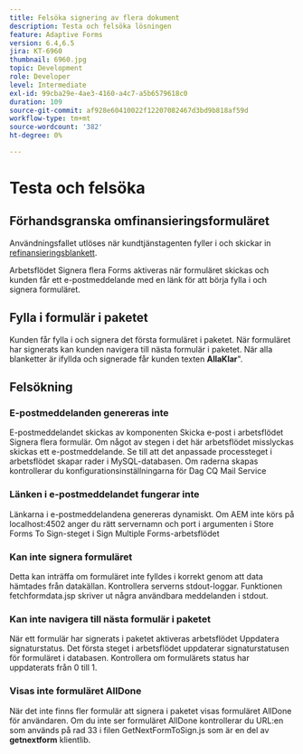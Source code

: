 ```yaml
---
title: Felsöka signering av flera dokument
description: Testa och felsöka lösningen
feature: Adaptive Forms
version: 6.4,6.5
jira: KT-6960
thumbnail: 6960.jpg
topic: Development
role: Developer
level: Intermediate
exl-id: 99cba29e-4ae3-4160-a4c7-a5b6579618c0
duration: 109
source-git-commit: af928e60410022f12207082467d3bd9b818af59d
workflow-type: tm+mt
source-wordcount: '382'
ht-degree: 0%

---
```


# Testa och felsöka


## Förhandsgranska omfinansieringsformuläret

Användningsfallet utlöses när kundtjänstagenten fyller i och skickar in [refinansieringsblankett](http://localhost:4502/content/dam/formsanddocuments/formsandsigndemo/refinanceform/jcr:content?wcmmode=disabled).

Arbetsflödet Signera flera Forms aktiveras när formuläret skickas och kunden får ett e-postmeddelande med en länk för att börja fylla i och signera formuläret.

## Fylla i formulär i paketet

Kunden får fylla i och signera det första formuläret i paketet. När formuläret har signerats kan kunden navigera till nästa formulär i paketet. När alla blanketter är ifyllda och signerade får kunden texten **AllaKlar**&quot;.

## Felsökning

### E-postmeddelanden genereras inte

E-postmeddelandet skickas av komponenten Skicka e-post i arbetsflödet Signera flera formulär. Om något av stegen i det här arbetsflödet misslyckas skickas ett e-postmeddelande. Se till att det anpassade processteget i arbetsflödet skapar rader i MySQL-databasen. Om raderna skapas kontrollerar du konfigurationsinställningarna för Dag CQ Mail Service

### Länken i e-postmeddelandet fungerar inte

Länkarna i e-postmeddelandena genereras dynamiskt. Om AEM inte körs på localhost:4502 anger du rätt servernamn och port i argumenten i Store Forms To Sign-steget i Sign Multiple Forms-arbetsflödet

### Kan inte signera formuläret

Detta kan inträffa om formuläret inte fylldes i korrekt genom att data hämtades från datakällan. Kontrollera serverns stdout-loggar. Funktionen fetchformdata.jsp skriver ut några användbara meddelanden i stdout.

### Kan inte navigera till nästa formulär i paketet

När ett formulär har signerats i paketet aktiveras arbetsflödet Uppdatera signaturstatus. Det första steget i arbetsflödet uppdaterar signaturstatusen för formuläret i databasen. Kontrollera om formulärets status har uppdaterats från 0 till 1.

### Visas inte formuläret AllDone

När det inte finns fler formulär att signera i paketet visas formuläret AllDone för användaren. Om du inte ser formuläret AllDone kontrollerar du URL:en som används på rad 33 i filen GetNextFormToSign.js som är en del av **getnextform** klientlib.
